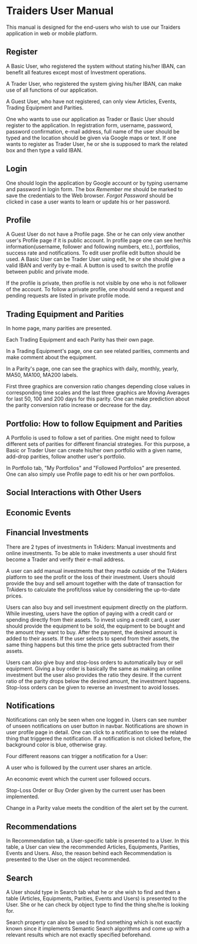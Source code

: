 # Traiders User Manual
This manual is designed for the end-users who wish to use our Traiders application in web or mobile platform.

## Register

A Basic User, who registered the system without stating his/her IBAN, can benefit all features except most of 
Investment operations. 

A Trader User, who registered the system giving his/her IBAN, can make use of all functions of our application.

A Guest User, who have not registered, can only view Articles, Events, Trading Equipment and Parities.

One who wants to use our application as Trader or Basic User should register to the application.
In registration form, username, password, password confirmation, e-mail address, full name of the
user should be typed and the location should be given via Google maps or text. If one wants to register as Trader User,
he or she is supposed to mark the related box and then type a valid IBAN.

## Login

One should login the application by Google account or by typing username and password in login form. 
The box _Remember me_ should be marked to save the credentials to the Web browser.  _Forgot Password_ should
be clicked in case a user wants to learn or update his or her password.

## Profile

A Guest User do not have a Profile page. She or he can only view another user's Profile page if it is public account. 
In profile page one can see her/his information(username, follower and following numbers, etc.), portfolios, success rate and notifications. 
To edit user profile edit button should be used. 
A Basic User can be Trader User using edit, he or she should give a valid IBAN and verify by e-mail.
A button is used to switch the profile between public and private mode. 

If the profile is private, then profile is not visible by one who is not follower of the account. To follow
a private profile, one should send a request and pending requests are listed in private profile mode.


## Trading Equipment and Parities
In home page, many parities are presented. 

Each Trading Equipment and each Parity has their own page. 


In a Trading Equipment's page, one can see related parities, comments and make comment about the equipment.


In a Parity's page, one can see the graphics with daily, monthly, yearly, MA50, MA100, MA200 labels.

First three graphics are conversion ratio changes depending close values in corresponding time scales and
the last three graphics are Moving Averages for last 50, 100 and 200 days for this parity.
One can make prediction about the parity conversion ratio increase or decrease for the day.

## Portfolio: How to follow Equipment and Parities
A Portfolio is used to follow a set of parities. 
One might need to follow different sets of parities for different financial strategies.
For this purpose, a Basic or Trader User can create his/her own portfolio with a given name, add-drop parities,
follow another user's portfolio. 

In Portfolio tab, "My Portfolios" and "Followed Portfolios" are presented.
One can also simply use Profile page to edit his or her own portfolios.

## Social Interactions with Other Users


## Economic Events

## Financial Investments

There are 2 types of investments in TrAiders: Manual investments and online investments. To be able
to make investments a user should first become a Trader and verify their e-mail address.

A user can add manual investments that they made outside of the TrAiders platform to see the profit or the loss of 
their investment. Users should provide the buy and sell amount together with the date of transaction for TrAiders to 
calculate the profit/loss value by considering the up-to-date prices.

Users can also buy and sell investment equipment directly on the platform. While investing, users have the option of 
paying with a credit card or spending directly from their assets. To invest using a credit card, a user should provide the 
equipment to be sold, the equipment to be bought and the amount they want to buy. After the payment, the desired amount
is added to their assets. If the user selects to spend from their assets, the same thing happens but this time the price 
gets subtracted from their assets. 

Users can also give buy and stop-loss orders to automatically buy or sell equipment. Giving a buy order is 
basically the same as making an online investment but the user also provides the ratio they desire. If the current ratio of the parity
drops below the desired amount, the investment happens. Stop-loss orders can be given to reverse an investment to avoid losses.

## Notifications

Notifications can only be seen when one logged in. 
Users can see number of unseen notifications on user button in navbar. 
Notifications are shown in user profile page in detail. 
One can click to a notification to see the related thing that triggered the notification.
If a notification is not clicked before, the background color is blue, otherwise gray. 

Four different reasons can trigger a notification for a User:

A user who is followed by the current user shares an article.

An economic event which the current user followed occurs.

Stop-Loss Order or Buy Order given by the current user has been implemented.

Change in a Parity value meets the condition of the alert set by the current.

## Recommendations  
In Recommendation tab, a User-specific table is presented to a User. 
In this table, a User can view the recommended Articles, Equipments, Parities, Events and Users. 
Also, the reason behind each Recommendation is presented to the User on the object recommended.

## Search

A User should type in Search tab what he or she wish to find and then a table (Articles, Equipments, Parities, Events and Users)
is presented to the User. She or he can check by object type to find the thing she/he is looking for. 

Search property can also be used to find something which is not exactly known since it implements Semantic Search algorithms and come up with a relevant results which are not exactly specified beforehand.